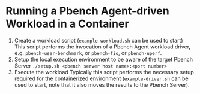 # Running a Pbench Agent-driven Workload in a Container
1. Create a workload script (`example-workload.sh` can be used to start)
   This script performs the invocation of a Pbench Agent workload driver, e.g.
   `pbench-user-benchmark`, or `pbench-fio`, or `pbench-uperf`.
2. Setup the local execution environment to be aware of the target Pbench Server
   `./setup.sh <pbench server host name>:<port number>`
3. Execute the workload
   Typically this script performs the necessary setup required for the
   containerized environment (`example-driver.sh` can be used to start, note
   that it also moves the results to the Pbench Server).
